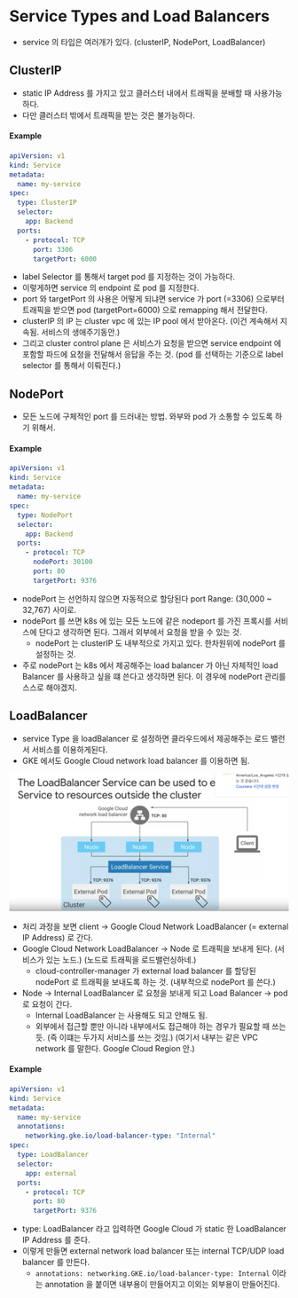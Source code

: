 # Service Types and Load Balancers

- service 의 타입은 여러개가 있다. (clusterIP, NodePort, LoadBalancer)

## ClusterIP 

- static IP Address 를 가지고 있고 클러스터 내에서 트래픽을 분배할 때 사용가능하다. 
- 다만 클러스터 밖에서 트래픽을 받는 것은 불가능하다.

#### Example 

````yaml
apiVersion: v1 
kind: Service 
metadata: 
  name: my-service 
spec: 
  type: ClusterIP
  selector: 
    app: Backend 
  ports: 
    - protocol: TCP 
      port: 3306
      targetPort: 6000
````

- label Selector 를 통해서 target pod 를 지정하는 것이 가능하다.
- 이렇게하면 service 의 endpoint 로 pod 를 지정한다.
- port 와 targetPort 의 사용은 어떻게 되냐면 service 가 port (=3306) 으로부터 트래픽을 받으면 pod (targetPort=6000) 으로 remapping 해서 전달한다. 
- clusterIP 의 IP 는 cluster vpc 에 있는 IP pool 에서 받아온다. (이건 계속해서 지속됨. 서비스의 생애주기동안.)
- 그리고 cluster control plane 은 서비스가 요청을 받으면 service endpoint 에 포함할 파드에 요청을 전달해서 응답을 주는 것. (pod 를 선택하는 기준으로 label selector 를 통해서 이뤄진다.)

## NodePort 

- 모든 노드에 구체적인 port 를 드러내는 방법. 와부와 pod 가 소통할 수 있도록 하기 위해서. 

#### Example 

````yaml
apiVersion: v1 
kind: Service 
metadata: 
  name: my-service 
spec: 
  type: NodePort 
  selector: 
    app: Backend 
  ports: 
    - protocol: TCP
      nodePort: 30100 
      port: 80
      targetPort: 9376
````

- nodePort 는 선언하지 않으면 자동적으로 할당된다 port Range: (30,000 ~ 32,767) 사이로. 
- nodePort 를 쓰면 k8s 에 있는 모든 노드에 같은 nodeport 를 가진 프록시를 서비스에 단다고 생각하면 된다. 그래서 외부에서 요청을 받을 수 있는 것.
  - nodePort 는 clusterIP 도 내부적으로 가지고 있다. 한차원위에 nodePort 를 설정하는 것.   
- 주로 nodePort 는 k8s 에서 제공해주는 load balancer 가 아닌 자체적인 load Balancer 를 사용하고 싶을 떄 쓴다고 생각하면 된다. 이 경우에 nodePort 관리를 스스로 해야겠지. 

## LoadBalancer 

- service Type 을 loadBalancer 로 설정하면 클라우드에서 제공해주는 로드 밸런서 서비스를 이용하게된다.
- GKE 에서도 Google Cloud network load balancer 를 이용하면 됨. 

![](./images/gke-loadbalancer.png)

- 처리 과정을 보면 client -> Google Cloud Network LoadBalancer (= external IP Address) 로 간다.
- Google Cloud Network LoadBalancer -> Node 로 트래픽을 보내게 된다. (서비스가 있는 노드.) (노드로 트래픽을 로드밸런싱하네.)
  - cloud-controller-manager 가 external load balancer 를 할당된 nodePort 로 트래픽을 보내도록 하는 것. (내부적으로 nodePort 를 쓴다.) 
- Node -> Internal LoadBalancer 로 요청을 보내게 되고 Load Balancer -> pod 로 요청이 간다.
  - Internal LoadBalancer 는 사용해도 되고 안해도 됨. 
  - 외부에서 접근할 뿐만 아니라 내부에서도 접근해야 하는 경우가 필요할 때 쓰는듯. (즉 이떄는 두가지 서비스를 쓰는 것임.) (여기서 내부는 같은 VPC network 를 말한다. Google Cloud Region 안.)  

#### Example 

````yaml
apiVersion: v1 
kind: Service 
metadata: 
  name: my-service
  annotations:
    networking.gke.io/load-balancer-type: "Internal"
spec: 
  type: LoadBalancer 
  selector: 
    app: external  
  ports: 
    - protocol: TCP
      port: 80
      targetPort: 9376
````

- type: LoadBalancer 라고 입력하면 Google Cloud 가 static 한 LoadBalancer IP Address 를 준다. 
- 이렇게 만들면 external network load balancer 또는 internal TCP/UDP load balancer 를 만든다. 
  - `annotations: networking.GKE.io/load-balancer-type: Internal` 이라는 annotation 을 붙이면 내부용이 만들어지고 이외는 외부용이 만들어진다.